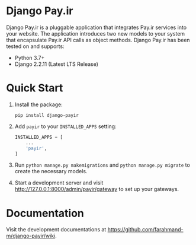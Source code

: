 # Django Pay.ir

Django Pay.ir is a pluggable application that integrates Pay.ir services into your website. The application introduces 
two new models to your system that encapsulate Pay.ir API calls as object methods. Django Pay.ir has been tested on and 
supports:

- Python 3.7+
- Django 2.2.11 (Latest LTS Release)

# Quick Start

1.  Install the package:

    ```shell script
    pip install django-payir
    ```

2.  Add `payir` to your `INSTALLED_APPS` setting:

    ```python
    INSTALLED_APPS = [
        ...
        'payir',
    ]
    ```

3.  Run `python manage.py makemigrations` and `python manage.py migrate` to create the necessary models.
4.  Start a development server and visit http://127.0.0.1:8000/admin/payir/gateway to set up your gateways.

# Documentation

Visit the development documentations at https://github.com/farahmand-m/django-payir/wiki.
